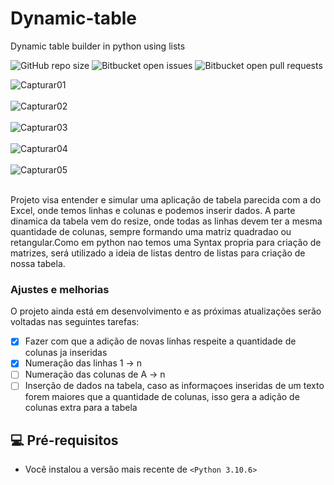 # Dynamic-table
Dynamic table builder in python using lists

![GitHub repo size](https://img.shields.io/github/repo-size/iuricode/README-template?style=for-the-badge)
![Bitbucket open issues](https://img.shields.io/bitbucket/issues/iuricode/README-template?style=for-the-badge)
![Bitbucket open pull requests](https://img.shields.io/bitbucket/pr-raw/iuricode/README-template?style=for-the-badge)

![Capturar01](https://user-images.githubusercontent.com/39635961/195004440-790feb66-0b4e-4bb9-b0ca-821365be0bcc.PNG) </br> </br>
![Capturar02](https://user-images.githubusercontent.com/39635961/195004448-dbabe494-e241-4f2a-8966-90a3be623a54.PNG) </br> </br>
![Capturar03](https://user-images.githubusercontent.com/39635961/195004454-7e808c5e-b49c-4b89-ab2d-d71d96f25d5b.PNG) </br> </br>
![Capturar04](https://user-images.githubusercontent.com/39635961/195004460-317053a6-72e6-45b9-98ae-51f6ca2f2b20.PNG) </br> </br>
![Capturar05](https://user-images.githubusercontent.com/39635961/195004465-a73fe4eb-acd9-4cf3-90ac-f639203e8de8.PNG) </br> </br>



Projeto visa entender e simular uma aplicação de tabela parecida com a do Excel, onde temos linhas e colunas e podemos inserir dados. A parte dinamica da tabela 
vem do resize, onde todas as linhas devem ter a mesma quantidade de colunas, sempre formando uma matriz quadradao ou retangular.Como em python nao temos uma Syntax
propria para criação de matrizes, será utilizado a ideia de listas dentro de listas para criação de nossa tabela.

### Ajustes e melhorias

O projeto ainda está em desenvolvimento e as próximas atualizações serão voltadas nas seguintes tarefas:

- [x] Fazer com que a adição de novas linhas respeite a quantidade de colunas ja inseridas
- [x] Numeração das linhas 1 -> n
- [ ] Numeração das colunas de A -> n
- [ ] Inserção de dados na tabela, caso as informaçoes inseridas de um texto forem maiores que a quantidade de colunas, isso gera a adição de colunas extra para a tabela
 
 ## 💻 Pré-requisitos
 
 * Você instalou a versão mais recente de `<Python 3.10.6>`
 



